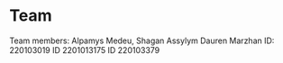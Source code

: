# Team
Team members: Alpamys Medeu, Shagan Assylym Dauren Marzhan 
ID: 220103019
ID 2201013175
ID 220103379
